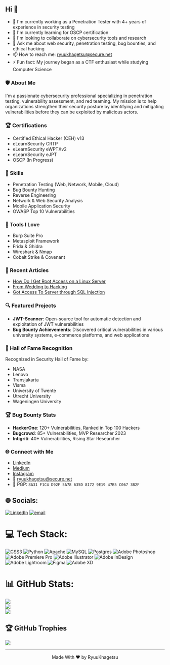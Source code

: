 ## Hi 👋

<!--
**ryuukhagetsu/ryuukhagetsu** is a ✨ _special_ ✨ repository because its `README.md` (this file) appears on your GitHub profile.
-->

- 🔭 I'm currently working as a Penetration Tester with 4+ years of experience in security testing
- 🌱 I'm currently learning for OSCP certification
- 👯 I'm looking to collaborate on cybersecurity tools and research
- 💬 Ask me about web security, penetration testing, bug bounties, and ethical hacking
- 📫 How to reach me: ryuukhagetsu@secure.net
- ⚡ Fun fact: My journey began as a CTF enthusiast while studying Computer Science

### 🛡️ About Me
I'm a passionate cybersecurity professional specializing in penetration testing, vulnerability assessment, and red teaming. My mission is to help organizations strengthen their security posture by identifying and mitigating vulnerabilities before they can be exploited by malicious actors.

### 🏆 Certifications
- Certified Ethical Hacker (CEH) v13
- eLearnSecurity CRTP
- eLearnSecurity eWPTXv2
- eLearnSecurity eJPT
- OSCP (In Progress)

### 💪 Skills
- Penetration Testing (Web, Network, Mobile, Cloud)
- Bug Bounty Hunting
- Reverse Engineering
- Network & Web Security Analysis
- Mobile Application Security
- OWASP Top 10 Vulnerabilities

### 🔨 Tools I Love
- Burp Suite Pro
- Metasploit Framework
- Frida & Ghidra
- Wireshark & Nmap
- Cobalt Strike & Covenant

### 📝 Recent Articles
- [How Do I Get Root Access on a Linux Server](https://systemweakness.com/how-do-i-get-root-access-on-a-linux-server-874d29015305)
- [From Wedding to Hacking](https://systemweakness.com/from-wedding-to-hacking-b8a92423eba)
- [Got Access To Server through SQL Injection](https://systemweakness.com/got-access-to-server-through-sql-injection-72e949992ec8)

### 🔍 Featured Projects
- **JWT-Scanner**: Open-source tool for automatic detection and exploitation of JWT vulnerabilities
- **Bug Bounty Achievements**: Discovered critical vulnerabilities in various university systems, e-commerce platforms, and web applications

### 🏅 Hall of Fame Recognition
Recognized in Security Hall of Fame by:
- NASA
- Lenovo
- Transjakarta
- Visma
- University of Twente
- Utrecht University
- Wageningen University

### 🏆 Bug Bounty Stats
- **HackerOne**: 120+ Vulnerabilities, Ranked in Top 100 Hackers
- **Bugcrowd**: 85+ Vulnerabilities, MVP Researcher 2023
- **Intigriti**: 40+ Vulnerabilities, Rising Star Researcher

### 🌐 Connect with Me
- [LinkedIn](https://id.linkedin.com/in/septio-noerdiansyah)
- [Medium](https://medium.com/@ryuukhagetsu)
- [Instagram](https://instagram.com/@ryuu_khagetsu)
- 📧 ryuukhagetsu@secure.net
- 🔐 PGP: `8A31 F1C4 D92F 5A78 635D 8172 9E19 47B5 C067 3B2F`


## 🌐 Socials:
[![LinkedIn](https://img.shields.io/badge/LinkedIn-%230077B5.svg?logo=linkedin&logoColor=white)](https://linkedin.com/in/septio_noerdiansyah) [![email](https://img.shields.io/badge/Email-D14836?logo=gmail&logoColor=white)](mailto:ryuukhagetsu@linuxhacking.id) 

# 💻 Tech Stack:
![CSS3](https://img.shields.io/badge/css3-%231572B6.svg?style=for-the-badge&logo=css3&logoColor=white) ![Python](https://img.shields.io/badge/python-3670A0?style=for-the-badge&logo=python&logoColor=ffdd54) ![Apache](https://img.shields.io/badge/apache-%23D42029.svg?style=for-the-badge&logo=apache&logoColor=white) ![MySQL](https://img.shields.io/badge/mysql-4479A1.svg?style=for-the-badge&logo=mysql&logoColor=white) ![Postgres](https://img.shields.io/badge/postgres-%23316192.svg?style=for-the-badge&logo=postgresql&logoColor=white) ![Adobe Photoshop](https://img.shields.io/badge/adobe%20photoshop-%2331A8FF.svg?style=for-the-badge&logo=adobe%20photoshop&logoColor=white) ![Adobe Premiere Pro](https://img.shields.io/badge/Adobe%20Premiere%20Pro-9999FF.svg?style=for-the-badge&logo=Adobe%20Premiere%20Pro&logoColor=white) ![Adobe Illustrator](https://img.shields.io/badge/adobe%20illustrator-%23FF9A00.svg?style=for-the-badge&logo=adobe%20illustrator&logoColor=white) ![Adobe InDesign](https://img.shields.io/badge/Adobe%20InDesign-49021F?style=for-the-badge&logo=adobeindesign&logoColor=FF3366) ![Adobe Lightroom](https://img.shields.io/badge/Adobe%20Lightroom-31A8FF.svg?style=for-the-badge&logo=Adobe%20Lightroom&logoColor=white) ![Figma](https://img.shields.io/badge/figma-%23F24E1E.svg?style=for-the-badge&logo=figma&logoColor=white) ![Adobe XD](https://img.shields.io/badge/Adobe%20XD-470137?style=for-the-badge&logo=Adobe%20XD&logoColor=#FF61F6)
# 📊 GitHub Stats:
![](https://github-readme-stats.vercel.app/api?username=ryuukhagetsu&theme=dracula&hide_border=false&include_all_commits=true&count_private=true)<br/>
![](https://nirzak-streak-stats.vercel.app/?user=ryuukhagetsu&theme=dracula&hide_border=false)<br/>
![](https://github-readme-stats.vercel.app/api/top-langs/?username=ryuukhagetsu&theme=dracula&hide_border=false&include_all_commits=true&count_private=true&layout=compact)

## 🏆 GitHub Trophies
![](https://github-profile-trophy.vercel.app/?username=ryuukhagetsu&theme=radical&no-frame=false&no-bg=true&margin-w=4)

---

<p align="center">Made With ❤️ by RyuuKhagetsu</p>
